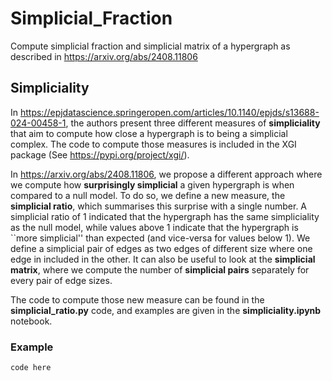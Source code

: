 # Simplicial_Fraction
Compute simplicial fraction and simplicial matrix of a hypergraph as described in https://arxiv.org/abs/2408.11806

## Simpliciality

In https://epjdatascience.springeropen.com/articles/10.1140/epjds/s13688-024-00458-1, the authors present three different measures of **simpliciality** that aim to compute how close a hypergraph is to being a simplicial complex.
The code to compute those measures is included in the XGI package (See https://pypi.org/project/xgi/).

In https://arxiv.org/abs/2408.11806, we propose a different approach where we compute how **surprisingly simplicial** a given hypergraph is when compared to a null model. To do so, we define a new measure, the **simplicial ratio**, which summarises this surprise with a single number. 
A simplicial ratio of 1 indicated that the hypergraph has the same simpliciality as the null model, while values above 1 indicate that the hypergraph is ``more simplicial'' than expected (and vice-versa for values below 1).
We define a simplicial pair of edges as two edges of different size where one edge in included in the other.
It can also be useful to look at the **simplicial matrix**, where we compute the number of **simplicial pairs** separately for every pair of edge sizes. 

The code to compute those new measure can be found in the **simplicial_ratio.py** code, and examples are given in the **simpliciality.ipynb** notebook. 

### Example

```
code here
```
